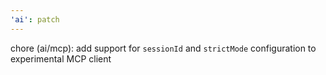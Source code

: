 ```yaml
---
'ai': patch
---
```


chore (ai/mcp): add support for `sessionId` and `strictMode` configuration to experimental MCP client

